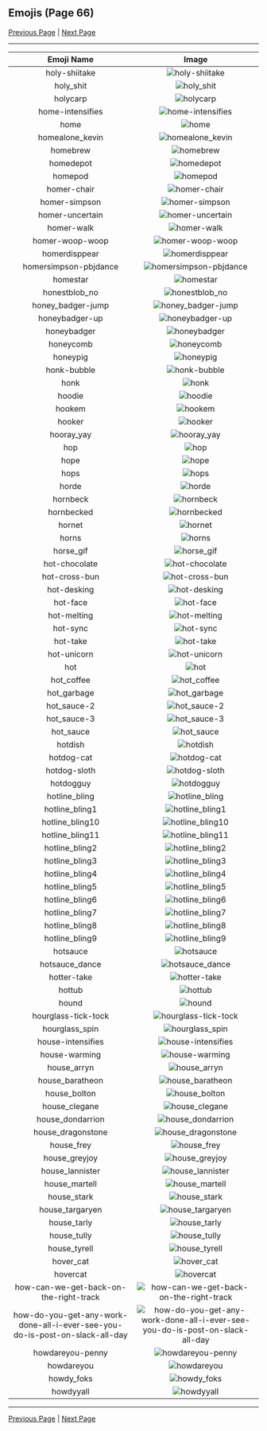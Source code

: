
## Emojis (Page 66)

[Previous Page](/docs/hc/page-h-0065.md)
  | [Next Page](/docs/hc/page-h-0067.md)

<hr />

|Emoji Name|Image|
| :-: | :-: |
|holy-shiitake| ![holy-shiitake](/emojis/hc/holy-shiitake.png)|
|holy_shit| ![holy_shit](/emojis/hc/holy_shit.jpg)|
|holycarp| ![holycarp](/emojis/hc/holycarp.png)|
|home-intensifies| ![home-intensifies](/emojis/hc/home-intensifies.gif)|
|home| ![home](/emojis/hc/home.png)|
|homealone_kevin| ![homealone_kevin](/emojis/hc/homealone_kevin.gif)|
|homebrew| ![homebrew](/emojis/hc/homebrew.png)|
|homedepot| ![homedepot](/emojis/hc/homedepot.jpg)|
|homepod| ![homepod](/emojis/hc/homepod.png)|
|homer-chair| ![homer-chair](/emojis/hc/homer-chair.gif)|
|homer-simpson| ![homer-simpson](/emojis/hc/homer-simpson.png)|
|homer-uncertain| ![homer-uncertain](/emojis/hc/homer-uncertain.gif)|
|homer-walk| ![homer-walk](/emojis/hc/homer-walk.gif)|
|homer-woop-woop| ![homer-woop-woop](/emojis/hc/homer-woop-woop.gif)|
|homerdisppear| ![homerdisppear](/emojis/hc/homerdisppear.gif)|
|homersimpson-pbjdance| ![homersimpson-pbjdance](/emojis/hc/homersimpson-pbjdance.gif)|
|homestar| ![homestar](/emojis/hc/homestar.jpg)|
|honestblob_no| ![honestblob_no](/emojis/hc/honestblob_no.png)|
|honey_badger-jump| ![honey_badger-jump](/emojis/hc/honey_badger-jump.gif)|
|honeybadger-up| ![honeybadger-up](/emojis/hc/honeybadger-up.png)|
|honeybadger| ![honeybadger](/emojis/hc/honeybadger.png)|
|honeycomb| ![honeycomb](/emojis/hc/honeycomb.png)|
|honeypig| ![honeypig](/emojis/hc/honeypig.jpg)|
|honk-bubble| ![honk-bubble](/emojis/hc/honk-bubble.gif)|
|honk| ![honk](/emojis/hc/honk.png)|
|hoodie| ![hoodie](/emojis/hc/hoodie.png)|
|hookem| ![hookem](/emojis/hc/hookem.png)|
|hooker| ![hooker](/emojis/hc/hooker.png)|
|hooray_yay| ![hooray_yay](/emojis/hc/hooray_yay.gif)|
|hop| ![hop](/emojis/hc/hop.gif)|
|hope| ![hope](/emojis/hc/hope.jpg)|
|hops| ![hops](/emojis/hc/hops.png)|
|horde| ![horde](/emojis/hc/horde.png)|
|hornbeck| ![hornbeck](/emojis/hc/hornbeck.png)|
|hornbecked| ![hornbecked](/emojis/hc/hornbecked.png)|
|hornet| ![hornet](/emojis/hc/hornet.png)|
|horns| ![horns](/emojis/hc/horns.png)|
|horse_gif| ![horse_gif](/emojis/hc/horse_gif.gif)|
|hot-chocolate| ![hot-chocolate](/emojis/hc/hot-chocolate.png)|
|hot-cross-bun| ![hot-cross-bun](/emojis/hc/hot-cross-bun.png)|
|hot-desking| ![hot-desking](/emojis/hc/hot-desking.png)|
|hot-face| ![hot-face](/emojis/hc/hot-face.gif)|
|hot-melting| ![hot-melting](/emojis/hc/hot-melting.png)|
|hot-sync| ![hot-sync](/emojis/hc/hot-sync.gif)|
|hot-take| ![hot-take](/emojis/hc/hot-take.png)|
|hot-unicorn| ![hot-unicorn](/emojis/hc/hot-unicorn.png)|
|hot| ![hot](/emojis/hc/hot.png)|
|hot_coffee| ![hot_coffee](/emojis/hc/hot_coffee.gif)|
|hot_garbage| ![hot_garbage](/emojis/hc/hot_garbage.png)|
|hot_sauce-2| ![hot_sauce-2](/emojis/hc/hot_sauce-2.png)|
|hot_sauce-3| ![hot_sauce-3](/emojis/hc/hot_sauce-3.png)|
|hot_sauce| ![hot_sauce](/emojis/hc/hot_sauce.png)|
|hotdish| ![hotdish](/emojis/hc/hotdish.png)|
|hotdog-cat| ![hotdog-cat](/emojis/hc/hotdog-cat.png)|
|hotdog-sloth| ![hotdog-sloth](/emojis/hc/hotdog-sloth.png)|
|hotdogguy| ![hotdogguy](/emojis/hc/hotdogguy.png)|
|hotline_bling| ![hotline_bling](/emojis/hc/hotline_bling.gif)|
|hotline_bling1| ![hotline_bling1](/emojis/hc/hotline_bling1.jpg)|
|hotline_bling10| ![hotline_bling10](/emojis/hc/hotline_bling10.jpg)|
|hotline_bling11| ![hotline_bling11](/emojis/hc/hotline_bling11.jpg)|
|hotline_bling2| ![hotline_bling2](/emojis/hc/hotline_bling2.jpg)|
|hotline_bling3| ![hotline_bling3](/emojis/hc/hotline_bling3.jpg)|
|hotline_bling4| ![hotline_bling4](/emojis/hc/hotline_bling4.jpg)|
|hotline_bling5| ![hotline_bling5](/emojis/hc/hotline_bling5.jpg)|
|hotline_bling6| ![hotline_bling6](/emojis/hc/hotline_bling6.jpg)|
|hotline_bling7| ![hotline_bling7](/emojis/hc/hotline_bling7.jpg)|
|hotline_bling8| ![hotline_bling8](/emojis/hc/hotline_bling8.jpg)|
|hotline_bling9| ![hotline_bling9](/emojis/hc/hotline_bling9.jpg)|
|hotsauce| ![hotsauce](/emojis/hc/hotsauce.jpg)|
|hotsauce_dance| ![hotsauce_dance](/emojis/hc/hotsauce_dance.gif)|
|hotter-take| ![hotter-take](/emojis/hc/hotter-take.png)|
|hottub| ![hottub](/emojis/hc/hottub.jpg)|
|hound| ![hound](/emojis/hc/hound.png)|
|hourglass-tick-tock| ![hourglass-tick-tock](/emojis/hc/hourglass-tick-tock.gif)|
|hourglass_spin| ![hourglass_spin](/emojis/hc/hourglass_spin.gif)|
|house-intensifies| ![house-intensifies](/emojis/hc/house-intensifies.gif)|
|house-warming| ![house-warming](/emojis/hc/house-warming.png)|
|house_arryn| ![house_arryn](/emojis/hc/house_arryn.png)|
|house_baratheon| ![house_baratheon](/emojis/hc/house_baratheon.png)|
|house_bolton| ![house_bolton](/emojis/hc/house_bolton.png)|
|house_clegane| ![house_clegane](/emojis/hc/house_clegane.png)|
|house_dondarrion| ![house_dondarrion](/emojis/hc/house_dondarrion.png)|
|house_dragonstone| ![house_dragonstone](/emojis/hc/house_dragonstone.jpg)|
|house_frey| ![house_frey](/emojis/hc/house_frey.png)|
|house_greyjoy| ![house_greyjoy](/emojis/hc/house_greyjoy.png)|
|house_lannister| ![house_lannister](/emojis/hc/house_lannister.png)|
|house_martell| ![house_martell](/emojis/hc/house_martell.png)|
|house_stark| ![house_stark](/emojis/hc/house_stark.png)|
|house_targaryen| ![house_targaryen](/emojis/hc/house_targaryen.png)|
|house_tarly| ![house_tarly](/emojis/hc/house_tarly.jpg)|
|house_tully| ![house_tully](/emojis/hc/house_tully.png)|
|house_tyrell| ![house_tyrell](/emojis/hc/house_tyrell.png)|
|hover_cat| ![hover_cat](/emojis/hc/hover_cat.gif)|
|hovercat| ![hovercat](/emojis/hc/hovercat.gif)|
|how-can-we-get-back-on-the-right-track| ![how-can-we-get-back-on-the-right-track](/emojis/hc/how-can-we-get-back-on-the-right-track.gif)|
|how-do-you-get-any-work-done-all-i-ever-see-you-do-is-post-on-slack-all-day| ![how-do-you-get-any-work-done-all-i-ever-see-you-do-is-post-on-slack-all-day](/emojis/hc/how-do-you-get-any-work-done-all-i-ever-see-you-do-is-post-on-slack-all-day.png)|
|howdareyou-penny| ![howdareyou-penny](/emojis/hc/howdareyou-penny.png)|
|howdareyou| ![howdareyou](/emojis/hc/howdareyou.png)|
|howdy_foks| ![howdy_foks](/emojis/hc/howdy_foks.jpg)|
|howdyyall| ![howdyyall](/emojis/hc/howdyyall.png)|

<hr/>

[Previous Page](/docs/hc/page-h-0065.md)
  | [Next Page](/docs/hc/page-h-0067.md)